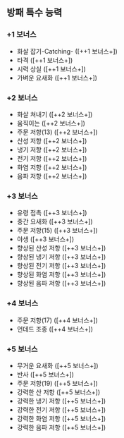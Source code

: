 ## 방패 특수 능력

### +1 보너스
- 화살 잡기-Catching- ([++1 보너스+])
- 타격 ([++1 보너스+])
- 시력 상실 ([++1 보너스+])
- 가벼운 요새화 ([++1 보너스+])

### +2 보너스
- 화살 쳐내기 ([++2 보너스+])
- 움직이는 ([++2 보너스+])
- 주문 저항(13) ([++2 보너스+])
- 산성 저항 ([++2 보너스+])
- 냉기 저항 ([++2 보너스+])
- 전기 저항 ([++2 보너스+])
- 화염 저항 ([++2 보너스+])
- 음파 저항 ([++2 보너스+])

### +3 보너스
- 유령 접촉 ([++3 보너스+])
- 중간 요새화 ([++3 보너스+])
- 주문 저항(15) ([++3 보너스+])
- 야생 ([++3 보너스+])
- 향상된 산성 저항 ([++3 보너스+])
- 향상된 냉기 저항 ([++3 보너스+])
- 향상된 전기 저항 ([++3 보너스+])
- 향상된 화염 저항 ([++3 보너스+])
- 향상된 음파 저항 ([++3 보너스+])

### +4 보너스
- 주문 저항(17) ([++4 보너스+])
- 언데드 조종 ([++4 보너스+])

### +5 보너스
- 무거운 요새화 ([++5 보너스+])
- 반사 ([++5 보너스+])
- 주문 저항(19) ([++5 보너스+])
- 강력한 산 저항 ([++5 보너스+])
- 강력한 냉기 저항 ([++5 보너스+])
- 강력한 전기 저항 ([++5 보너스+])
- 강력한 화염 저항 ([++5 보너스+])
- 강력한 음파 저항 ([++5 보너스+])